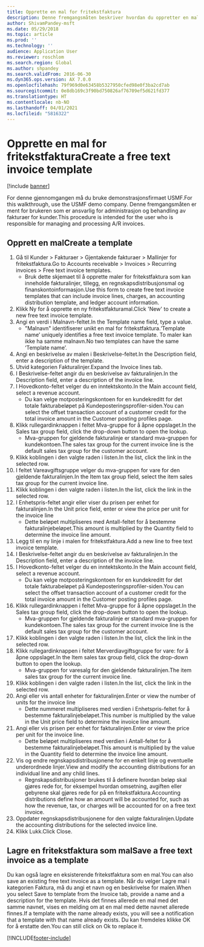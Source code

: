 ```yaml
---
title: Opprette en mal for fritekstfaktura
description: Denne fremgangsmåten beskriver hvordan du oppretter en mal for fritekstkundefaktura.
author: ShivamPandey-msft
ms.date: 05/29/2018
ms.topic: article
ms.prod: ''
ms.technology: ''
audience: Application User
ms.reviewer: roschlom
ms.search.region: Global
ms.author: shpandey
ms.search.validFrom: 2016-06-30
ms.dyn365.ops.version: AX 7.0.0
ms.openlocfilehash: 79f969d0e63458b5327950cfed98e0f3ba2cd7ab
ms.sourcegitcommit: 0e8db169c3f90bd750826af76709ef5d621fd377
ms.translationtype: HT
ms.contentlocale: nb-NO
ms.lasthandoff: 04/01/2021
ms.locfileid: "5816322"
---
```

# <a name="create-a-free-text-invoice-template"></a><span data-ttu-id="2e39c-103">Opprette en mal for fritekstfaktura</span><span class="sxs-lookup"><span data-stu-id="2e39c-103">Create a free text invoice template</span></span>

[!include [banner](../includes/banner.md)]

<span data-ttu-id="2e39c-104">For denne gjennomgangen må du bruke demonstrasjonsfirmaet USMF.</span><span class="sxs-lookup"><span data-stu-id="2e39c-104">For this walkthrough, use the USMF demo company.</span></span> <span data-ttu-id="2e39c-105">Denne fremgangsmåten er ment for brukeren som er ansvarlig for administrasjon og behandling av fakturaer for kunder.</span><span class="sxs-lookup"><span data-stu-id="2e39c-105">This procedure is intended for the user who is responsible for managing and processing A/R invoices.</span></span>

## <a name="create-a-template"></a><span data-ttu-id="2e39c-106">Opprett en mal</span><span class="sxs-lookup"><span data-stu-id="2e39c-106">Create a template</span></span>

1. <span data-ttu-id="2e39c-107">Gå til Kunder > Fakturaer > Gjentakende fakturaer > Mallinjer for fritekstfaktura.</span><span class="sxs-lookup"><span data-stu-id="2e39c-107">Go to Accounts receivable > Invoices > Recurring invoices > Free text invoice templates.</span></span>
    * <span data-ttu-id="2e39c-108">Bruk dette skjemaet til å opprette maler for fritekstfaktura som kan inneholde fakturalinjer, tillegg, en regnskapsdistribusjonsmal og finanskontoinformasjon.</span><span class="sxs-lookup"><span data-stu-id="2e39c-108">Use this form to create free text invoice templates that can include invoice lines, charges, an accounting distribution template, and ledger account information.</span></span>  
2. <span data-ttu-id="2e39c-109">Klikk Ny for å opprette en ny fritekstfakturamal.</span><span class="sxs-lookup"><span data-stu-id="2e39c-109">Click 'New' to create a new free text invoice template.</span></span>
3. <span data-ttu-id="2e39c-110">Angi en verdi i Malnavn-feltet.</span><span class="sxs-lookup"><span data-stu-id="2e39c-110">In the Template name field, type a value.</span></span>
    * <span data-ttu-id="2e39c-111">"Malnavn" identifiserer unikt en mal for fritekstfaktura.</span><span class="sxs-lookup"><span data-stu-id="2e39c-111">‘Template name’ uniquely identifies a free text invoice template.</span></span> <span data-ttu-id="2e39c-112">To maler kan ikke ha samme malnavn.</span><span class="sxs-lookup"><span data-stu-id="2e39c-112">No two templates can have the same ‘Template name’.</span></span>  
4. <span data-ttu-id="2e39c-113">Angi en beskrivelse av malen i Beskrivelse-feltet.</span><span class="sxs-lookup"><span data-stu-id="2e39c-113">In the Description field, enter a description of the template.</span></span>
5. <span data-ttu-id="2e39c-114">Utvid kategorien Fakturalinjer.</span><span class="sxs-lookup"><span data-stu-id="2e39c-114">Expand the Invoice lines tab.</span></span>
6. <span data-ttu-id="2e39c-115">I Beskrivelse-feltet angir du en beskrivelse av fakturalinjen.</span><span class="sxs-lookup"><span data-stu-id="2e39c-115">In the Description field, enter a description of the invoice line.</span></span>
7. <span data-ttu-id="2e39c-116">I Hovedkonto-feltet velger du en inntektskonto.</span><span class="sxs-lookup"><span data-stu-id="2e39c-116">In the Main account field, select a revenue account.</span></span>
    * <span data-ttu-id="2e39c-117">Du kan velge motposteringskontoen for en kundekreditt for det totale fakturabeløpet på Kundeposteringsprofiler-siden.</span><span class="sxs-lookup"><span data-stu-id="2e39c-117">You can select the offset transaction account of a customer credit for the total invoice amount in the Customer posting profiles page.</span></span>  
8. <span data-ttu-id="2e39c-118">Klikk rullegardinknappen i feltet Mva-gruppe for å åpne oppslaget.</span><span class="sxs-lookup"><span data-stu-id="2e39c-118">In the Sales tax group field, click the drop-down button to open the lookup.</span></span>
    * <span data-ttu-id="2e39c-119">Mva-gruppen for gjeldende fakturalinje er standard mva-gruppen for kundekontoen.</span><span class="sxs-lookup"><span data-stu-id="2e39c-119">The sales tax group for the current invoice line is the default sales tax group for the customer account.</span></span>  
9. <span data-ttu-id="2e39c-120">Klikk koblingen i den valgte raden i listen.</span><span class="sxs-lookup"><span data-stu-id="2e39c-120">In the list, click the link in the selected row.</span></span>
10. <span data-ttu-id="2e39c-121">I feltet Vareavgiftsgruppe velger du mva-gruppen for vare for den gjeldende fakturalinjen.</span><span class="sxs-lookup"><span data-stu-id="2e39c-121">In the Item tax group field, select the item sales tax group for the current invoice line.</span></span>
11. <span data-ttu-id="2e39c-122">Klikk koblingen i den valgte raden i listen.</span><span class="sxs-lookup"><span data-stu-id="2e39c-122">In the list, click the link in the selected row.</span></span>
12. <span data-ttu-id="2e39c-123">I Enhetspris-feltet angir eller viser du prisen per enhet for fakturalinjen.</span><span class="sxs-lookup"><span data-stu-id="2e39c-123">In the Unit price field, enter or view the price per unit for the invoice line</span></span>
    * <span data-ttu-id="2e39c-124">Dette beløpet multipliseres med Antall-feltet for å bestemme fakturalinjebeløpet.</span><span class="sxs-lookup"><span data-stu-id="2e39c-124">This amount is multiplied by the Quantity field to determine the invoice line amount.</span></span>  
13. <span data-ttu-id="2e39c-125">Legg til en ny linje i malen for fritekstfaktura.</span><span class="sxs-lookup"><span data-stu-id="2e39c-125">Add a new line to free text invoice template.</span></span>
14. <span data-ttu-id="2e39c-126">I Beskrivelse-feltet angir du en beskrivelse av fakturalinjen.</span><span class="sxs-lookup"><span data-stu-id="2e39c-126">In the Description field, enter a description of the invoice line.</span></span>
15. <span data-ttu-id="2e39c-127">I Hovedkonto-feltet velger du en inntektskonto.</span><span class="sxs-lookup"><span data-stu-id="2e39c-127">In the Main account field, select a revenue account.</span></span>
    * <span data-ttu-id="2e39c-128">Du kan velge motposteringskontoen for en kundekreditt for det totale fakturabeløpet på Kundeposteringsprofiler-siden.</span><span class="sxs-lookup"><span data-stu-id="2e39c-128">You can select the offset transaction account of a customer credit for the total invoice amount in the Customer posting profiles page.</span></span>  
16. <span data-ttu-id="2e39c-129">Klikk rullegardinknappen i feltet Mva-gruppe for å åpne oppslaget.</span><span class="sxs-lookup"><span data-stu-id="2e39c-129">In the Sales tax group field, click the drop-down button to open the lookup.</span></span>
    * <span data-ttu-id="2e39c-130">Mva-gruppen for gjeldende fakturalinje er standard mva-gruppen for kundekontoen.</span><span class="sxs-lookup"><span data-stu-id="2e39c-130">The sales tax group for the current invoice line is the default sales tax group for the customer account.</span></span>  
17. <span data-ttu-id="2e39c-131">Klikk koblingen i den valgte raden i listen.</span><span class="sxs-lookup"><span data-stu-id="2e39c-131">In the list, click the link in the selected row.</span></span>
18. <span data-ttu-id="2e39c-132">Klikk rullegardinknappen i feltet Merverdiavgiftsgruppe for vare: for å åpne oppslaget.</span><span class="sxs-lookup"><span data-stu-id="2e39c-132">In the Item sales tax group field, click the drop-down button to open the lookup.</span></span>
    * <span data-ttu-id="2e39c-133">Mva-gruppen for varesalg for den gjeldende fakturalinjen.</span><span class="sxs-lookup"><span data-stu-id="2e39c-133">The item sales tax group for the current invoice line.</span></span>  
19. <span data-ttu-id="2e39c-134">Klikk koblingen i den valgte raden i listen.</span><span class="sxs-lookup"><span data-stu-id="2e39c-134">In the list, click the link in the selected row.</span></span>
20. <span data-ttu-id="2e39c-135">Angi eller vis antall enheter for fakturalinjen.</span><span class="sxs-lookup"><span data-stu-id="2e39c-135">Enter or view the number of units for the invoice line</span></span>
    * <span data-ttu-id="2e39c-136">Dette nummeret multipliseres med verdien i Enhetspris-feltet for å bestemme fakturalinjebeløpet.</span><span class="sxs-lookup"><span data-stu-id="2e39c-136">This number is multiplied by the value in the Unit price field to determine the invoice line amount.</span></span>  
21. <span data-ttu-id="2e39c-137">Angi eller vis prisen per enhet for fakturalinjen.</span><span class="sxs-lookup"><span data-stu-id="2e39c-137">Enter or view the price per unit for the invoice line.</span></span> 
    * <span data-ttu-id="2e39c-138">Dette beløpet multipliseres med verdien i Antall-feltet for å bestemme fakturalinjebeløpet.</span><span class="sxs-lookup"><span data-stu-id="2e39c-138">This amount is multiplied by the value in the Quantity field to determine the invoice line amount.</span></span>  
22. <span data-ttu-id="2e39c-139">Vis og endre regnskapsdistribusjonene for en enkelt linje og eventuelle underordnede linjer.</span><span class="sxs-lookup"><span data-stu-id="2e39c-139">View and modify the accounting distributions for an individual line and any child lines.</span></span>
    * <span data-ttu-id="2e39c-140">Regnskapsdistribusjoner brukes til å definere hvordan beløp skal gjøres rede for, for eksempel hvordan omsetning, avgiften eller gebyrene skal gjøres rede for på en fritekstfaktura.</span><span class="sxs-lookup"><span data-stu-id="2e39c-140">Accounting distributions define how an amount will be accounted for, such as how the revenue, tax, or charges will be accounted for on a free text invoice.</span></span>  
23. <span data-ttu-id="2e39c-141">Oppdater regnskapsdistribusjonene for den valgte fakturalinjen.</span><span class="sxs-lookup"><span data-stu-id="2e39c-141">Update the accounting distributions for the selected invoice line.</span></span>
24. <span data-ttu-id="2e39c-142">Klikk Lukk.</span><span class="sxs-lookup"><span data-stu-id="2e39c-142">Click Close.</span></span>

## <a name="save-a-free-text-invoice-as-a-template"></a><span data-ttu-id="2e39c-143">Lagre en fritekstfaktura som mal</span><span class="sxs-lookup"><span data-stu-id="2e39c-143">Save a free text invoice as a template</span></span>
<span data-ttu-id="2e39c-144">Du kan også lagre en eksisterende fritekstfaktura som en mal.</span><span class="sxs-lookup"><span data-stu-id="2e39c-144">You can also save an existing free text invoice as a template.</span></span> <span data-ttu-id="2e39c-145">Når du velger Lagre mal i kategorien Faktura, må du angi et navn og en beskrivelse for malen.</span><span class="sxs-lookup"><span data-stu-id="2e39c-145">When you select Save to template from the Invoice tab, provide a name and a description for the template.</span></span> <span data-ttu-id="2e39c-146">Hvis det finnes allerede en mal med det samme navnet, vises en melding om at en mal med dette navnet allerede finnes.</span><span class="sxs-lookup"><span data-stu-id="2e39c-146">If a template with the name already exists, you will see a notification that a template with that name already exists.</span></span> <span data-ttu-id="2e39c-147">Du kan fremdeles klikke OK for å erstatte den.</span><span class="sxs-lookup"><span data-stu-id="2e39c-147">You can still click on Ok to replace it.</span></span> 


[!INCLUDE[footer-include](../../includes/footer-banner.md)]